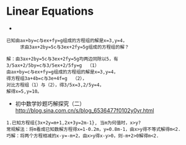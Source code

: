 # Linear Equations
* 
```
已知由ax+by=c与ex+fy=g组成的方程组的解是x=3,y=4，
     求由3ax+2by=5c与3ex+2fy=5g组成的方程组的解？

解：由3ax+2by=5c与3ex+2fy=5g均两边同除以5，有
3/5ax+2/5by=c与3/5ex+2/5fy=g  （1）
由ax+by=c与ex+fy=g组成的方程组的解是x=3,y=4，
得方程组3a+4b=c与3e+4f=g  （2），
对比方程组（1）与（2），得3/5x=3,2/5y=4，
解得x=5,y=10。
```
* 初中数学妙题巧解探究（二）
http://blog.sina.com.cn/s/blog_6536477f0102y0yr.html
```
1.已知方程组{3x+2y=m+1,2x+3y=2m-1}, 当m为何值时，x>y?
常规解法：将m看成已知数解方程得x=1-0.2m，y=0.8m-1，由x>y得不等式解得m<2.
巧解：将两个方程相减的x-y=-m+2，由x>y得x-y>0，则-m+2>0解得m<2.
```
